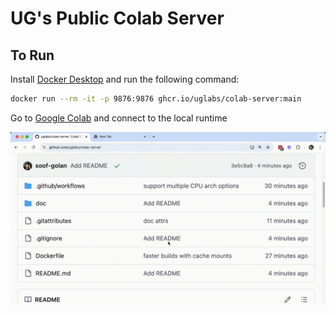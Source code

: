 # UG's Public Colab Server

## To Run

Install [Docker Desktop](https://www.docker.com/products/docker-desktop) and run the following command:

```bash
docker run --rm -it -p 9876:9876 ghcr.io/uglabs/colab-server:main
```

Go to [Google Colab](https://colab.research.google.com/) and connect to the local runtime

![colab server demo video](doc/colab-server.gif "Colab Server Demo")
